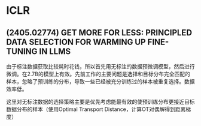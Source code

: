 # ICLR

## (2405.02774) GET MORE FOR LESS: PRINCIPLED DATA SELECTION  FOR WARMING UP FINE-TUNING IN LLMS

由于标注数据获取比较耗时花钱，所以首先用无标注的数据预微调模型，然后进行微调。在2.7B的模型上有效。先前工作的主要问题是选择和目标分布完全匹配的样本，忽略了预训练的分布，导致一些已经被充分训练过的样本被重复选择。数据效率低。

这里对无标注数据的选择策略主要是优先考虑能最有效的使预训练分布更接近目标数据分布的样本（使用Optimal Transport Distance，计算OT对偶解得到距离梯度）